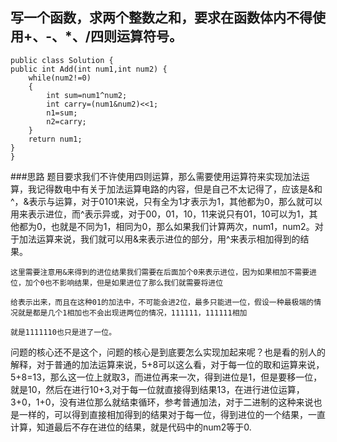 ## 写一个函数，求两个整数之和，要求在函数体内不得使用+、-、*、/四则运算符号。 
	public class Solution {
	public int Add(int num1,int num2) {
	    while(num2!=0)
	    {
	        int sum=num1^num2;
	        int carry=(num1&num2)<<1;
	        n1=sum;
	        n2=carry;
	    }
	    return num1;
	}
	}
###思路
题目要求我们不许使用四则运算，那么需要使用运算符来实现加法运算，我记得数电中有关于加法运算电路的内容，但是自己不太记得了，应该是&和^，&表示与运算，对于0101来说，只有全为1才表示为1，其他都为0，那么就可以用来表示进位，而^表示异或，对于00，01，10，11来说只有01，10可以为1，其他都为0，也就是不同为1，相同为0，那么如果我们计算两次，num1，num2。对于加法运算来说，我们就可以用&来表示进位的部分，用^来表示相加得到的结果。

	这里需要注意用&来得到的进位结果我们需要在后面加个0来表示进位，因为如果相加不需要进位，加个0也不影响结果，但是如果进位了那么我们就需要将进位
	
	给表示出来，而且在这种01的加法中，不可能会进2位，最多只能进一位，假设一种最极端的情况就是都是几个1相加也不会出现进两位的情况，111111，111111相加

	就是1111110也只是进了一位。
问题的核心还不是这个，问题的核心是到底要怎么实现加起来呢？也是看的别人的解释，对于普通的加法运算来说，5+8可以这么看，对于每一位的取和运算来说，5+8=13，那么这一位上就取3，而进位再来一次，得到进位是1，但是要移一位，就是10，然后在进行10+3,对于每一位就直接得到结果13，在进行进位运算，3+0，1+0，没有进位那么就结束循环，参考普通加法，对于二进制的这种来说也是一样的，可以得到直接相加得到的结果对于每一位，得到进位的一个结果，一直计算，知道最后不存在进位的结果，就是代码中的num2等于0.